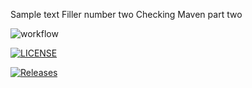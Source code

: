 Sample text
Filler number two
Checking Maven part two

![workflow](https://github.com/40517473/Sem/actions/workflows/main.yml/badge.svg)

[![LICENSE](https://img.shields.io/github/license/40517473/sem.svg?style=flat-square)](https://github.com/40517473/sem/blob/master/LICENSE)

[![Releases](https://img.shields.io/github/release/40517473/sem/all.svg?style=flat-square)](https://github.com/40517473/sem/releases)